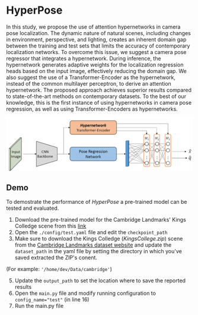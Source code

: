 # HyperPose

In this study, we propose the use of attention hypernetworks in camera pose
localization. The dynamic nature of natural scenes, including changes in
environment, perspective, and lighting, creates an inherent domain gap
between the training and test sets that limits the accuracy of contemporary
localization networks. To overcome this issue, we suggest a camera pose
regressor that integrates a hypernetwork. During inference, the hypernetwork
generates adaptive weights for the localization regression heads based on
the input image, effectively reducing the domain gap. We also suggest the
use of a Transformer-Encoder as the hypernetwork, instead of the common
multilayer perceptron, to derive an attention hypernetwork. The proposed
approach achieves superior results compared to state-of-the-art methods on
contemporary datasets. To the best of our knowledge, this is the first
instance of using hypernetworks in camera pose regression, as well as using
Transformer-Encoders as hypernetworks.

![plot](./img/hyperpose_intro.png?raw=true "Title")


## Demo
To demostrate the performance of *HyperPose* a pre-trained model can be tested and evaluated.
1. Download the pre-trained model for the Cambridge Landmarks' Kings Colledge scene from this [link](https://drive.google.com/file/d/1QFOR9dsQxsmiB-XjonGYteTuawHAUMGu/view?usp=share_link)
2. Open the `./config/test.yaml` file and edit the `checkpoint_path`
3. Make sure to download the Kings Colledge (*KingsCollege.zip*) scene from the [Cambridge Landmarks dataset website](https://www.repository.cam.ac.uk/handle/1810/251342) and update the `dataset_path` in the yaml file by setting the directory in which you've saved extracted the ZIP's conent.

(For example: `'/home/dev/Data/cambridge'`)

5. Update the `output_path` to set the location where to save the reported results
6. Open the `main.py` file and modify running configuration to `config_name="test"` (in line 16)
7. Run the main.py file
